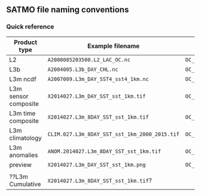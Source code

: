 ## SATMO file naming conventions

### Quick reference

|     Product type     |                Example filename               |         parser         | builder |           Directory           |
|----------------------|-----------------------------------------------|------------------------|---------|-------------------------------|
| L2                   | `A2008085203500.L2_LAC_OC.nc`                 | `OC_filename_parser()` |         | `aqua/L2/2008/085`            |
| L3b                  | `A2004005.L3b_DAY_CHL.nc`                     | `OC_filename_parser()` |         | `aqua/L3b/2004/005`           |
| L3m ncdf             | `A2007009.L3m_DAY_SST4_sst4_1km.nc`           | `OC_filename_parser()` |         | `aqua/L3m/Daily/2007/009`     |
| L3m sensor composite | `X2014027.L3m_DAY_SST_sst_1km.tif`            | `OC_filename_parser()` |         | `combined/L3m/Daily/2014/027` |
| L3m time composite   | `X2014027.L3m_8DAY_SST_sst_1km.tif`           | `OC_filename_parser()` |         | `combined/L3m/8Day/2014/027`  |
| L3m climatology      | `CLIM.027.L3m_8DAY_SST_sst_1km_2000_2015.tif` | `OC_filename_parser()` |         | `combined/L3m/8Day_clim/027`  |
| L3m anomalies        | `ANOM.2014027.L3m_8DAY_SST_sst_1km.tif`       | `OC_filename_parser()` |         | `combined/L3m/8Day_anom/027`  |
| preview              | `X2014027.L3m_DAY_SST_sst_1km.png`            | `OC_filename_parser()` |         |                               |
|                      |                                               |                        |         |                               |
| ??L3m Cumulative     | `X2014027.L3m_8DAY_SST_sst_1km.tif`?          |                        |         |                               |


